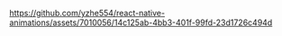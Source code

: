 https://github.com/yzhe554/react-native-animations/assets/7010056/14c125ab-4bb3-401f-99fd-23d1726c494d
